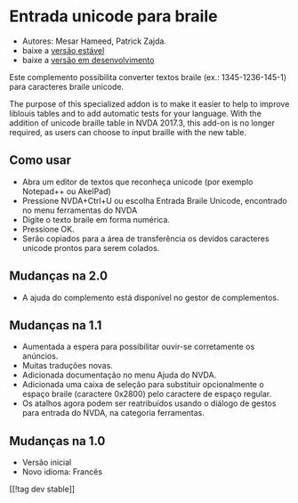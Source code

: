 # Entrada unicode para braile #

* Autores: Mesar Hameed, Patrick Zajda.
* baixe a [versão estável][1]
* baixe a [versão em desenvolvimento][2]

Este complemento possibilita converter textos braile (ex.: 1345-1236-145-1)
para caracteres braile unicode.

The purpose of this specialized addon is to make it easier to help to
improve liblouis tables and to add automatic tests for your language. With
the addition of unicode braille table in NVDA 2017.3, this add-on is no
longer required, as users can choose to input braille with the new table.

## Como usar ##

* Abra um editor de textos que reconheça unicode (por exemplo Notepad++ ou
  AkelPad)
* Pressione NVDA+Ctrl+U ou escolha Entrada Braile Unicode, encontrado no
  menu ferramentas do NVDA
* Digite o texto braile em forma numérica.
* Pressione OK.
* Serão copiados para a área de transferência os devidos caracteres unicode
  prontos para serem colados.

## Mudanças na 2.0 ##

* A ajuda do complemento está disponível no gestor de complementos.

## Mudanças na 1.1 ##

* Aumentada a espera para possibilitar ouvir-se corretamente os anúncios.
* Muitas traduções novas.
* Adicionada documentação no menu Ajuda do NVDA.
* Adicionada uma caixa de seleção para substituir opcionalmente o espaço
  braile (caractere 0x2800) pelo caractere de espaço regular.
* Os atalhos agora podem ser reatribuídos usando o diálogo de gestos para
  entrada do NVDA, na categoria ferramentas.

## Mudanças na 1.0 ##

* Versão inicial
* Novo idioma: Francês

[[!tag dev stable]]

[1]: https://addons.nvda-project.org/files/get.php?file=ubi

[2]: https://addons.nvda-project.org/files/get.php?file=ubi-dev
